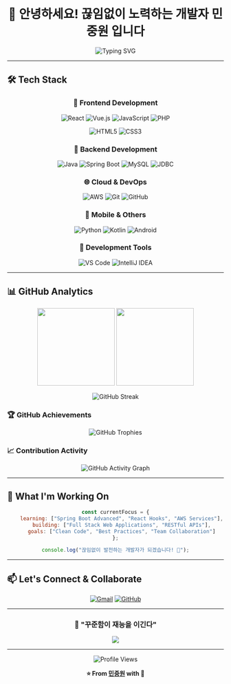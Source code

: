 <div align="center">

# 👋 안녕하세요! 끊임없이 노력하는 개발자 **민중원** 입니다

<img src="https://readme-typing-svg.herokuapp.com?font=Fira+Code&size=22&duration=3000&pause=1000&color=FF6B6B&center=true&vCenter=true&width=500&lines=%F0%9F%9A%80+Full+Stack+Developer;%F0%9F%92%BB+Problem+Solver;%F0%9F%8C%B1+Always+Learning" alt="Typing SVG" />

</div>

---

## 🛠️ **Tech Stack**

<div align="center">

### 🎨 **Frontend Development**
![React](https://img.shields.io/badge/React-20232A?style=for-the-badge&logo=react&logoColor=61DAFB)
![Vue.js](https://img.shields.io/badge/Vue.js-35495E?style=for-the-badge&logo=vue.js&logoColor=4FC08D)
![JavaScript](https://img.shields.io/badge/JavaScript-F7DF1E?style=for-the-badge&logo=javascript&logoColor=black)
![PHP](https://img.shields.io/badge/PHP-777BB4?style=for-the-badge&logo=php&logoColor=white)

![HTML5](https://img.shields.io/badge/HTML5-E34F26?style=for-the-badge&logo=html5&logoColor=white)
![CSS3](https://img.shields.io/badge/CSS3-1572B6?style=for-the-badge&logo=css3&logoColor=white)

### 🔧 **Backend Development**
![Java](https://img.shields.io/badge/Java-ED8B00?style=for-the-badge&logo=openjdk&logoColor=white)
![Spring Boot](https://img.shields.io/badge/Spring_Boot-6DB33F?style=for-the-badge&logo=spring-boot&logoColor=white)
![MySQL](https://img.shields.io/badge/MySQL-005C84?style=for-the-badge&logo=mysql&logoColor=white)
![JDBC](https://img.shields.io/badge/JDBC-4479A1?style=for-the-badge&logo=java&logoColor=white)

### 🌐 **Cloud & DevOps**
![AWS](https://img.shields.io/badge/Amazon_AWS-FF9900?style=for-the-badge&logo=amazonaws&logoColor=white)
![Git](https://img.shields.io/badge/GIT-E44C30?style=for-the-badge&logo=git&logoColor=white)
![GitHub](https://img.shields.io/badge/GitHub-100000?style=for-the-badge&logo=github&logoColor=white)

### 📱 **Mobile & Others**
![Python](https://img.shields.io/badge/Python-3776AB?style=for-the-badge&logo=python&logoColor=white)
![Kotlin](https://img.shields.io/badge/Kotlin-0095D5?&style=for-the-badge&logo=kotlin&logoColor=white)
![Android](https://img.shields.io/badge/Android-3DDC84?style=for-the-badge&logo=android&logoColor=white)

### 🔨 **Development Tools**
![VS Code](https://img.shields.io/badge/Visual_Studio_Code-0078D4?style=for-the-badge&logo=visual%20studio%20code&logoColor=white)
![IntelliJ IDEA](https://img.shields.io/badge/IntelliJ_IDEA-000000.svg?style=for-the-badge&logo=intellij-idea&logoColor=white)

</div>

---

## 📊 **GitHub Analytics**

<div align="center">
  
<img height="180em" src="https://github-readme-stats.vercel.app/api?username=JWMin556&show_icons=true&theme=tokyonight&hide_border=true&include_all_commits=true&count_private=true"/>
<img height="180em" src="https://github-readme-stats.vercel.app/api/top-langs/?username=JWMin556&layout=compact&theme=tokyonight&hide_border=true&langs_count=8"/>

</div>

<div align="center">

![GitHub Streak](https://github-readme-streak-stats.herokuapp.com/?user=JWMin556&theme=tokyonight&hide_border=true)

</div>

### 🏆 **GitHub Achievements**
<div align="center">
  
![GitHub Trophies](https://github-profile-trophy.vercel.app/?username=JWMin556&theme=tokyonight&no-frame=true&no-bg=false&margin-w=4&column=7)

</div>

### 📈 **Contribution Activity**
<div align="center">
  
![GitHub Activity Graph](https://github-readme-activity-graph.vercel.app/graph?username=JWMin556&bg_color=1a1b27&color=70a5fd&line=70a5fd&point=ffffff&hide_border=true)

</div>

---

## 🚀 **What I'm Working On**

<div align="center">

```javascript
const currentFocus = {
    learning: ["Spring Boot Advanced", "React Hooks", "AWS Services"],
    building: ["Full Stack Web Applications", "RESTful APIs"],
    goals: ["Clean Code", "Best Practices", "Team Collaboration"]
};

console.log("끊임없이 발전하는 개발자가 되겠습니다! 🚀");
```

</div>

---

## 📫 **Let's Connect & Collaborate**

<div align="center">

[![Gmail](https://img.shields.io/badge/Gmail-D14836?style=for-the-badge&logo=gmail&logoColor=white)](mailto:min981626@gmail.com)
[![GitHub](https://img.shields.io/badge/GitHub-100000?style=for-the-badge&logo=github&logoColor=white)](https://github.com/JWMin556)

</div>

---

<div align="center">

### 💭 **"꾸준함이 재능을 이긴다"** 

<img src="https://quotes-github-readme.vercel.app/api?type=horizontal&theme=tokyonight" />

---

![Profile Views](https://komarev.com/ghpvc/?username=JWMin556&color=70a5fd&style=for-the-badge&label=VISITORS)

**⭐ From [민중원](https://github.com/JWMin556) with 💜**

</div>
